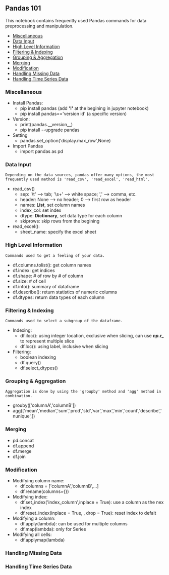 ## Pandas 101

This notebook contains frequently used Pandas commands for data preprocessing and manipulation.

- [Miscellaneous](#Miscellaneous)
- [Data Input](#Data-Input)
- [High Level Information](#High-Level-Information)
- [Filtering & Indexing](#Filtering--Indexing)
- [Grouping & Aggregation](#Grouping--Aggregation)
- [Merging](#Merging)
- [Modification](#Modification)
- [Handling Missing Data](#Handling-Missing-Data)
- [Handling Time Series Data](#Handling-Time-Series-Data)

### Miscellaneous

- Install Pandas:
  - pip install pandas (add **'!'** at the begining in jupyter notebook)
  - pip install pandas=='version id' (a specific version)
- Version:
  - print(pandas.\_\_version\_\_)
  - pip install --upgrade pandas
- Setting
  - pandas.set_option('display.max_row',None)
- Import Pandas
  - import pandas as pd

### Data Input

    Depending on the data sources, pandas offer many options, the most frequently used method is 'read_csv', 'read_excel', 'read_html'.

- read_csv()
  - sep: '\t' --> tab; '\s+' --> white space; ',' --> comma, etc.
  - header: None --> no header; 0 --> first row as header
  - names: **List**, set column names
  - index_col: set index
  - dtype: **Dictionary**, set data type for each column
  - skiprows: skip rows from the begining
- read_excel():
  - sheet_name: specify the excel sheet

### High Level Information

    Commands used to get a feeling of your data.

- df.columns.tolist(): get column names
- df.index: get indices
- df.shape: # of row by # of column
- df.size: # of cell
- df.info(): summary of dataframe
- df.describe(): return statistics of numeric columns
- df.dtypes: return data types of each column

### Filtering & Indexing

    Commands used to select a subgroup of the dataframe.

- Indexing:
  - df.iloc(): using integer location, exclusive when slicing, can use **_np.r\__** to represent multiple slice
  - df.loc(): using label, inclusive when slicing
- Filtering:
  - boolean indexing
  - df.query()
  - df.select_dtypes()

### Grouping & Aggregation

    Aggregation is done by using the 'groupby' method and 'agg' method in combination.
  - grouby(['columnA','columnB'])
  - agg(['mean','median','sum','prod','std','var','max','min','count','describe','nunique',])

### Merging

  - pd.concat
  - df.append
  - df.merge
  - df.join

### Modification
  - Modifying column name: 
    - df.columns = ['columnA','columnB',...]
    - df.rename(columns={})
  - Modifying index:
    - df.set_index('index_column',inplace = True): use a column as the nex index
    - df.reset_index(inplace = True, , drop = True): reset index to defalt
  - Modifying a column:
    - df.apply(lambda): can be used for multiple columns
    - df.map(lambda): only for Series
  - Modifying all cells:
    - df.applymap(lambda)

### Handling Missing Data

### Handling Time Series Data
